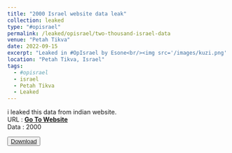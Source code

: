 ```yaml
---
title: "2000 Israel website data leak"
collection: leaked
type: "#opisrael"
permalink: /leaked/opisrael/two-thousand-israel-data
venue: "Petah Tikva"
date: 2022-09-15
excerpt: "Leaked in #OpIsrael by Esone<br/><img src='/images/kuzi.png' style='width:50%;heigth:50%;'>"
location: "Petah Tikva, Israel"
tags:
  - #opisrael
  - israel
  - Petah Tikva
  - Leaked
---
```


i leaked this data from indian website.  
URL  : **[Go To Website](https://kuzi.co.il)**  
Data : 2000   

<button class="btn-82"><a href="https://anonfiles.com/KbU6Ja7dy2"><span>Download</span></a></button>
